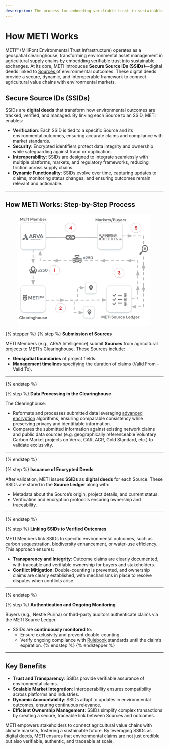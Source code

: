 ```yaml
---
description: The process for embedding verifiable trust in sustainable exchange
---
```


# How METI Works

METI™ (MillPont Environmental Trust Infrastructure) operates as a geospatial clearinghouse, transforming environmental asset management in agricultural supply chains by embedding verifiable trust into sustainable exchanges. At its core, METI introduces **Secure Source IDs (SSIDs)**—digital deeds linked to [Sources ](what-is-a-source.md)of environmental outcomes. These digital deeds provide a secure, dynamic, and interoperable framework to connect agricultural value chains with environmental markets.

## **Secure Source IDs (SSIDs)**&#x20;

SSIDs are **digital deeds** that transform how environmental outcomes are tracked, verified, and managed. By linking each Source to an SSID, METI enables:

* **Verification**: Each SSID is tied to a specific Source and its environmental outcomes, ensuring accurate claims and compliance with market standards.
* **Security**: Encrypted identifiers protect data integrity and ownership while safeguarding against fraud or duplication.
* **Interoperability**: SSIDs are designed to integrate seamlessly with multiple platforms, markets, and regulatory frameworks, reducing friction across supply chains.
* **Dynamic Functionality**: SSIDs evolve over time, capturing updates to claims, monitoring status changes, and ensuring outcomes remain relevant and actionable.

***

## How METI Works: Step-by-Step Process

<figure><img src="../.gitbook/assets/Screenshot 2024-11-22 143034.jpg" alt=""><figcaption></figcaption></figure>

{% stepper %}
{% step %}
**Submission of Sources**

METI Members (e.g., ARVA Intelligence) submit **Sources** from agricultural projects to METI’s Clearinghouse. These Sources include:

* **Geospatial boundaries** of project fields.
* **Management timelines** specifying the duration of claims (Valid From – Valid To).

***
{% endstep %}

{% step %}
**Data Processing in the Clearinghouse**

The Clearinghouse:

* Reformats and processes submitted data leveraging [advanced encryption](https://csrc.nist.gov/Presentations/2023/stppa6-iso-iec-fhe) algorithms, ensuring comparable consistency while preserving privacy and identifiable information.
* Compares the submitted information against existing network claims and public data sources (e.g. geographically referenceable Voluntary Carbon Market projects on Verra, CAR, ACR, Gold Standard, etc.) to validate exclusivity.

***
{% endstep %}

{% step %}
**Issuance of Encrypted Deeds**

After validation, METI issues **SSIDs** as **digital deeds** for each Source. These SSIDs are stored in the **Source Ledger** along with:

* Metadata about the Source’s origin, project details, and current status.
* Verification and encryption protocols ensuring ownership and traceability.

***
{% endstep %}

{% step %}
**Linking SSIDs to Verified Outcomes**

METI Members link SSIDs to specific environmental outcomes, such as carbon sequestration, biodiversity enhancement, or water-use efficiency. This approach ensures:

* **Transparency and Integrity**: Outcome claims are clearly documented, with traceable and verifiable ownership for buyers and stakeholders.
* **Conflict Mitigation**: Double-counting is prevented, and ownership claims are clearly established, with mechanisms in place to resolve disputes when conflicts arise.

***
{% endstep %}

{% step %}
**Authentication and Ongoing Monitoring**

Buyers (e.g., Nestlé Purina) or third-party auditors authenticate claims via the METI Source Ledger.

* SSIDs are **continuously monitored** to:
  * Ensure exclusivity and prevent double-counting.
  * Verify ongoing compliance with [Rulebook](../meti-operative-documents/source-rulebook-draft.md) standards until the claim’s expiration.
{% endstep %}
{% endstepper %}

***

## **Key Benefits**&#x20;

* **Trust and Transparency**: SSIDs provide verifiable assurance of environmental claims.
* **Scalable Market Integration**: Interoperability ensures compatibility across platforms and industries.
* **Dynamic Accountability**: SSIDs adapt to updates in environmental outcomes, ensuring continuous relevance.
* **Efficient Ownership Management**: SSIDs simplify complex transactions by creating a secure, traceable link between Sources and outcomes.

METI empowers stakeholders to connect agricultural value chains with climate markets, fostering a sustainable future. By leveraging SSIDs as digital deeds, METI ensures that environmental claims are not just credible but also verifiable, authentic, and traceable at scale,&#x20;
